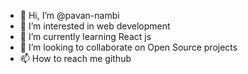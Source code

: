 - 👋 Hi, I’m @pavan-nambi
- 👀 I’m interested in web development
- 🌱 I’m currently learning React js
- 💞️ I’m looking to collaborate on Open Source projects
- 📫 How to reach me github

<!---
pavan-nambi/pavan-nambi is a ✨ special ✨ repository because its `README.md` (this file) appears on your GitHub profile.
You can click the Preview link to take a look at your changes.
--->
